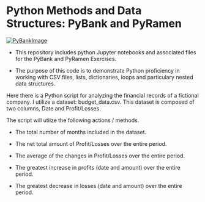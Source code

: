 # Python Methods and Data Structures: PyBank and PyRamen



[![PyBankImage](https://github.com/benjaminweymouth/Python-Methods-and-Data-Structures-PyBank/blob/main/PyBank/Resources/revenue-per-lead.jpg)](https://github.com/benjaminweymouth/Python-Methods-and-Data-Structures-PyBank)

* This repository includes python Jupyter notebooks and associated files for the PyBank and PyRamen Exercises.

* The purpose of this code is to demonstrate Python proficiency in working with CSV files, lists, dictionaries, loops and particulary nested data structures. 

Here there is a Python script for analyzing the financial records of a fictional company. I utilize a dataset: budget_data.csv. This dataset is composed of two columns, Date and Profit/Losses. 

The script will utilze the following actions / methods. 

- The total number of months included in the dataset.


- The net total amount of Profit/Losses over the entire period.


- The average of the changes in Profit/Losses over the entire period.


- The greatest increase in profits (date and amount) over the entire period.


- The greatest decrease in losses (date and amount) over the entire period.
